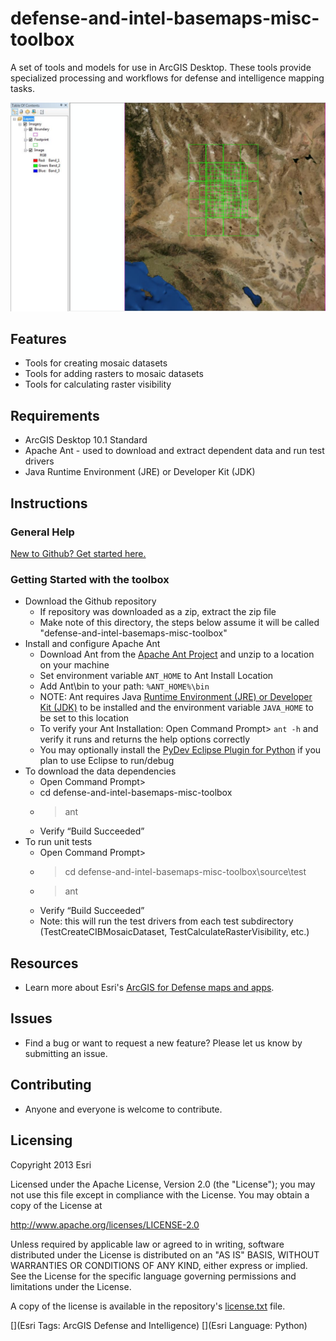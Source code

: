 defense-and-intel-basemaps-misc-toolbox 
=================================

A set of tools and models for use in ArcGIS Desktop. These tools provide specialized processing and workflows for defense and intelligence mapping tasks.

![Image of Defense and Intel Analysis Toolbox](Screenshot.JPG)

## Features

* Tools for creating mosaic datasets
* Tools for adding rasters to mosaic datasets
* Tools for calculating raster visibility

## <a id="Requirements"></a>Requirements

* ArcGIS Desktop 10.1 Standard 
* Apache Ant - used to download and extract dependent data and run test drivers
* Java Runtime Environment (JRE) or Developer Kit (JDK)

## <a id="Instructions"></a>Instructions

### General Help
[New to Github? Get started here.](http://htmlpreview.github.com/?https://github.com/Esri/esri.github.com/blob/master/help/esri-getting-to-know-github.html)

### Getting Started with the toolbox
* Download the Github repository
    * If repository was downloaded as a zip, extract the zip file
    * Make note of this directory, the steps below assume it will be called "defense-and-intel-basemaps-misc-toolbox"
* Install and configure Apache Ant
    * Download Ant from the [Apache Ant Project](http://ant.apache.org/bindownload.cgi) and unzip to a location on your machine
    * Set environment variable `ANT_HOME` to Ant Install Location
    * Add Ant\bin to your path: `%ANT_HOME%\bin`
    * NOTE: Ant requires Java [Runtime Environment (JRE) or Developer Kit (JDK)](http://www.oracle.com/technetwork/java/javase/downloads/index.html) to be installed and the environment variable `JAVA_HOME` to be set to this location
    * To verify your Ant Installation: Open Command Prompt> `ant -h` and verify it runs and returns the help options correctly 
    * You may optionally install the [PyDev Eclipse Plugin for Python](http://pydev.org) if you plan to use Eclipse to run/debug
* To download the data dependencies 
    * Open Command Prompt>
    * cd defense-and-intel-basemaps-misc-toolbox
    * > ant
    * Verify “Build Succeeded”  
* To run unit tests
    * Open Command Prompt>
    * > cd defense-and-intel-basemaps-misc-toolbox\source\test
    * > ant
    * Verify “Build Succeeded”
    * Note: this will run the test drivers from each test subdirectory (TestCreateCIBMosaicDataset, TestCalculateRasterVisibility, etc.)


## Resources

* Learn more about Esri's [ArcGIS for Defense maps and apps](http://resources.arcgis.com/en/communities/defense-and-intelligence/).

## Issues

* Find a bug or want to request a new feature?  Please let us know by submitting an issue.

## Contributing

* Anyone and everyone is welcome to contribute.

## Licensing

Copyright 2013 Esri

Licensed under the Apache License, Version 2.0 (the "License");
you may not use this file except in compliance with the License.
You may obtain a copy of the License at

   http://www.apache.org/licenses/LICENSE-2.0

Unless required by applicable law or agreed to in writing, software
distributed under the License is distributed on an "AS IS" BASIS,
WITHOUT WARRANTIES OR CONDITIONS OF ANY KIND, either express or implied.
See the License for the specific language governing permissions and
limitations under the License.

A copy of the license is available in the repository's
[license.txt](license.txt) file.

[](Esri Tags: ArcGIS Defense and Intelligence)
[](Esri Language: Python)
